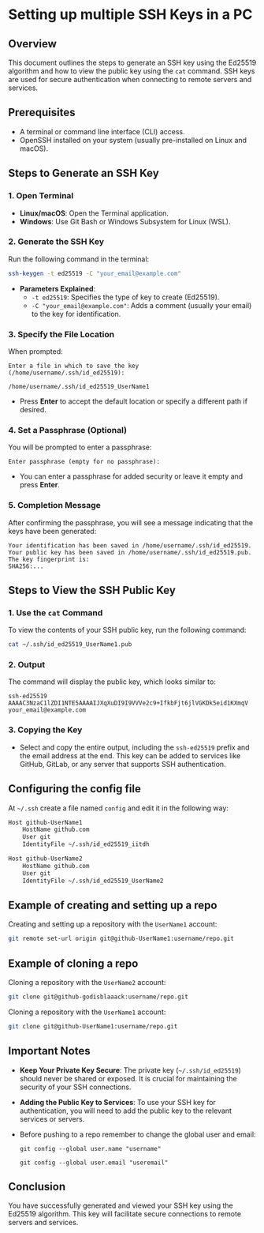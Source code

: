 # Setting up multiple SSH Keys in a PC

## Overview
This document outlines the steps to generate an SSH key using the Ed25519 algorithm and how to view the public key using the `cat` command. SSH keys are used for secure authentication when connecting to remote servers and services.

## Prerequisites
- A terminal or command line interface (CLI) access.
- OpenSSH installed on your system (usually pre-installed on Linux and macOS).

## Steps to Generate an SSH Key

### 1. Open Terminal
- **Linux/macOS**: Open the Terminal application.
- **Windows**: Use Git Bash or Windows Subsystem for Linux (WSL).

### 2. Generate the SSH Key
Run the following command in the terminal:
```bash
ssh-keygen -t ed25519 -C "your_email@example.com"
```
- **Parameters Explained**:
  - `-t ed25519`: Specifies the type of key to create (Ed25519).
  - `-C "your_email@example.com"`: Adds a comment (usually your email) to the key for identification.

### 3. Specify the File Location
When prompted:
```
Enter a file in which to save the key (/home/username/.ssh/id_ed25519): 
```
```
/home/username/.ssh/id_ed25519_UserName1
```
- Press **Enter** to accept the default location or specify a different path if desired.

### 4. Set a Passphrase (Optional)
You will be prompted to enter a passphrase:
```
Enter passphrase (empty for no passphrase):
```
- You can enter a passphrase for added security or leave it empty and press **Enter**.

### 5. Completion Message
After confirming the passphrase, you will see a message indicating that the keys have been generated:
```
Your identification has been saved in /home/username/.ssh/id_ed25519.
Your public key has been saved in /home/username/.ssh/id_ed25519.pub.
The key fingerprint is:
SHA256:...
```

## Steps to View the SSH Public Key

### 1. Use the `cat` Command
To view the contents of your SSH public key, run the following command:
```bash
cat ~/.ssh/id_ed25519_UserName1.pub
```

### 2. Output
The command will display the public key, which looks similar to:
```
ssh-ed25519 AAAAC3NzaC1lZDI1NTE5AAAAIJXqXuDI9I9VVVe2c9+IfkbFjt6jlVGKDk5eid1KXmqV your_email@example.com
```

### 3. Copying the Key
- Select and copy the entire output, including the `ssh-ed25519` prefix and the email address at the end. This key can be added to services like GitHub, GitLab, or any server that supports SSH authentication.

## Configuring the config file

At `~/.ssh` create a file named `config` and edit it in the following way:

```txt
Host github-UserName1
	HostName github.com
	User git
	IdentityFile ~/.ssh/id_ed25519_iitdh

Host github-UserName2
	HostName github.com
	User git
	IdentityFile ~/.ssh/id_ed25519_UserName2
```

## Example of creating and setting up a repo

Creating and setting up a repository with the `UserName1` account:

```sh
git remote set-url origin git@github-UserName1:username/repo.git
```

## Example of cloning a repo

Cloning a repository with the `UserName2` account:

```sh
git clone git@github-godisblaaack:username/repo.git
```

Cloning a repository with the `UserName1` account:

```sh
git clone git@github-UserName1:username/repo.git
```


## Important Notes
- **Keep Your Private Key Secure**: The private key (`~/.ssh/id_ed25519`) should never be shared or exposed. It is crucial for maintaining the security of your SSH connections.
- **Adding the Public Key to Services**: To use your SSH key for authentication, you will need to add the public key to the relevant services or servers.
- Before pushing to a repo remember to change the global user and email:

  `git config --global user.name "username"`

  `git config --global user.email "useremail"`


## Conclusion
You have successfully generated and viewed your SSH key using the Ed25519 algorithm. This key will facilitate secure connections to remote servers and services.
